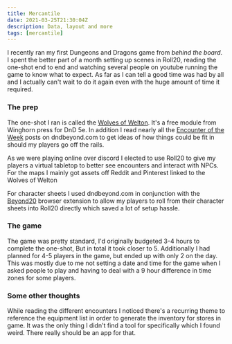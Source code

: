 ```yaml
---
title: Mercantile
date: 2021-03-25T21:30:04Z
description: Data, layout and more
tags: [mercantile]
---
```


I recently ran my first Dungeons and Dragons game from *behind the board*. I spent the better part of a month setting up scenes in Roll20, reading the one-shot end to end and watching several people on youtube running the game to know what to expect. As far as I can tell a good time was had by all and I actually can't wait to do it again even with the huge amount of time it required. 

### The prep

The one-shot I ran is called the [Wolves of Welton](https://winghornpress.com/adventures/wolves-of-welton/). It's a free module from Winghorn press for DnD 5e. In addition I read nearly all the [Encounter of the Week](https://www.dndbeyond.com/tag/encounter-of-the-week) posts on dndbeyond.com to get ideas of how things could be fit in should my players go off the rails.  

As we were playing online over discord I elected to use Roll20 to give my players a virtual tabletop to better see encounters and interact with NPCs. For the maps I mainly got assets off Reddit and Pinterest linked to the Wolves of Welton 

For character sheets I used dndbeyond.com in conjunction with the [Beyond20](https://beyond20.here-for-more.info/) browser extension to allow my players to roll from their character sheets into Roll20 directly which saved a lot of setup hassle.

### The game
The game was pretty standard, I'd originally budgeted 3-4 hours to complete the one-shot, But in total it took closer to 5. Additionally I had planned for 4-5 players in the game, but ended up with only 2 on the day. This was mostly due to me not setting a date and time for the game when I asked people to play and having to deal with a 9 hour difference in time zones for some players.

### Some other thoughts
While reading the different encounters I noticed there's a recurring theme to reference the equipment list in order to generate the inventory for stores in game. It was the only thing I didn't find a tool for specifically which I found weird. There really should be an app for that.
